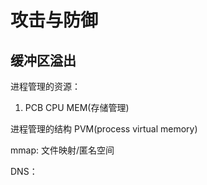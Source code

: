 # 攻击与防御
## 缓冲区溢出
进程管理的资源：
1. PCB
  CPU
  MEM(存储管理)

进程管理的结构 PVM(process virtual memory)

mmap: 文件映射/匿名空间

DNS：
